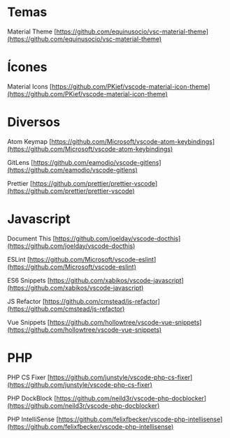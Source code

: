 # Temas
Material Theme
[https://github.com/equinusocio/vsc-material-theme](https://github.com/equinusocio/vsc-material-theme)

# Ícones
Material Icons
[https://github.com/PKief/vscode-material-icon-theme](https://github.com/PKief/vscode-material-icon-theme)

# Diversos
Atom Keymap
[https://github.com/Microsoft/vscode-atom-keybindings](https://github.com/Microsoft/vscode-atom-keybindings)

GitLens
[https://github.com/eamodio/vscode-gitlens](https://github.com/eamodio/vscode-gitlens)

Prettier
[https://github.com/prettier/prettier-vscode](https://github.com/prettier/prettier-vscode)

# Javascript
Document This
[https://github.com/joelday/vscode-docthis](https://github.com/joelday/vscode-docthis)

ESLint
[https://github.com/Microsoft/vscode-eslint](https://github.com/Microsoft/vscode-eslint)

ES6 Snippets
[https://github.com/xabikos/vscode-javascript](https://github.com/xabikos/vscode-javascript)

JS Refactor
[https://github.com/cmstead/js-refactor](https://github.com/cmstead/js-refactor)

Vue Snippets
[https://github.com/hollowtree/vscode-vue-snippets](https://github.com/hollowtree/vscode-vue-snippets)

# PHP
PHP CS Fixer
[https://github.com/junstyle/vscode-php-cs-fixer](https://github.com/junstyle/vscode-php-cs-fixer)

PHP DockBlock
[https://github.com/neild3r/vscode-php-docblocker](https://github.com/neild3r/vscode-php-docblocker)

PHP IntelliSense
[https://github.com/felixfbecker/vscode-php-intellisense](https://github.com/felixfbecker/vscode-php-intellisense)
